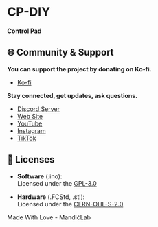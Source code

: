 # CP-DIY
**Control Pad**

## 🌐 Community & Support

**You can support the project by donating on Ko-fi.**
- [Ko-fi](https://ko-fi.com/mandiclab)

**Stay connected, get updates, ask questions.**
- [Discord Server](https://discord.gg/aApBQxZUcu)
- [Web Site](https://www.mandiclab.com/)
- [YouTube](https://www.youtube.com/@mandiclab)
- [Instagram](https://www.instagram.com/mandiclab/)  
- [TikTok](https://www.tiktok.com/@mandiclab)

## 📜 Licenses

- **Software** (.ino):  
  Licensed under the [GPL-3.0](LICENSE-SOFTWARE.txt)

- **Hardware** (.FCStd, .stl):  
  Licensed under the [CERN-OHL-S-2.0](LICENSE-HARDWARE.txt)


Made With Love - MandićLab